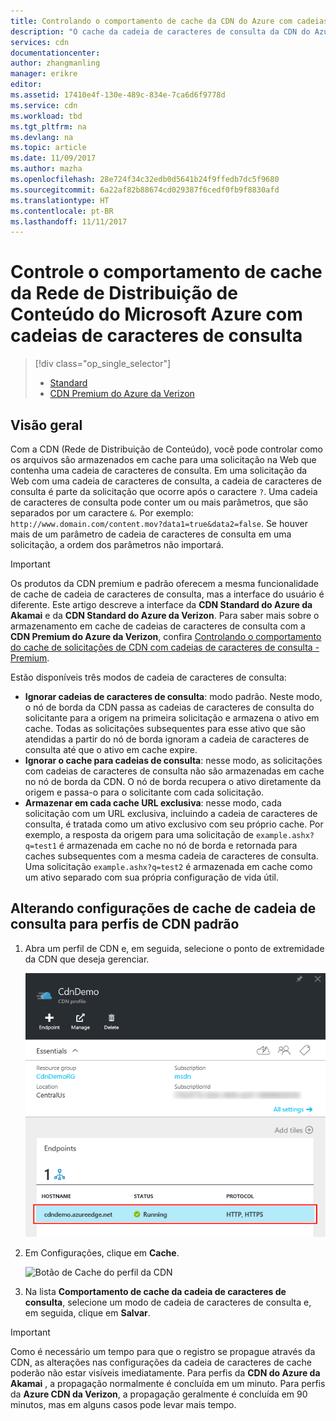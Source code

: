 ```yaml
---
title: Controlando o comportamento de cache da CDN do Azure com cadeias de consulta | Microsoft Docs
description: "O cache da cadeia de caracteres de consulta da CDN do Azure controla como os arquivos são armazenados em cache quando contêm cadeias de caracteres de consulta."
services: cdn
documentationcenter: 
author: zhangmanling
manager: erikre
editor: 
ms.assetid: 17410e4f-130e-489c-834e-7ca6d6f9778d
ms.service: cdn
ms.workload: tbd
ms.tgt_pltfrm: na
ms.devlang: na
ms.topic: article
ms.date: 11/09/2017
ms.author: mazha
ms.openlocfilehash: 28e724f34c32edb0d5641b24f9ffedb7dc5f9680
ms.sourcegitcommit: 6a22af82b88674cd029387f6cedf0fb9f8830afd
ms.translationtype: HT
ms.contentlocale: pt-BR
ms.lasthandoff: 11/11/2017
---
```

# <a name="control-azure-content-delivery-network-caching-behavior-with-query-strings"></a>Controle o comportamento de cache da Rede de Distribuição de Conteúdo do Microsoft Azure  com cadeias de caracteres de consulta
> [!div class="op_single_selector"]
> * [Standard](cdn-query-string.md)
> * [CDN Premium do Azure da Verizon](cdn-query-string-premium.md)
> 

## <a name="overview"></a>Visão geral
Com a CDN (Rede de Distribuição de Conteúdo), você pode controlar como os arquivos são armazenados em cache para uma solicitação na Web que contenha uma cadeia de caracteres de consulta. Em uma solicitação da Web com uma cadeia de caracteres de consulta, a cadeia de caracteres de consulta é parte da solicitação que ocorre após o caractere `?`. Uma cadeia de caracteres de consulta pode conter um ou mais parâmetros, que são separados por um caractere `&`. Por exemplo: `http://www.domain.com/content.mov?data1=true&data2=false`. Se houver mais de um parâmetro de cadeia de caracteres de consulta em uma solicitação, a ordem dos parâmetros não importará. 

> [!IMPORTANT]
> Os produtos da CDN premium e padrão oferecem a mesma funcionalidade de cache de cadeia de caracteres de consulta, mas a interface do usuário é diferente.  Este artigo descreve a interface da **CDN Standard do Azure da Akamai** e da **CDN Standard do Azure da Verizon**. Para saber mais sobre o armazenamento em cache de cadeias de caracteres de consulta com a **CDN Premium do Azure da Verizon**, confira [Controlando o comportamento do cache de solicitações de CDN com cadeias de caracteres de consulta - Premium](cdn-query-string-premium.md).

Estão disponíveis três modos de cadeia de caracteres de consulta:

- **Ignorar cadeias de caracteres de consulta**: modo padrão. Neste modo, o nó de borda da CDN passa as cadeias de caracteres de consulta do solicitante para a origem na primeira solicitação e armazena o ativo em cache. Todas as solicitações subsequentes para esse ativo que são atendidas a partir do nó de borda ignoram a cadeia de caracteres de consulta até que o ativo em cache expire.
- **Ignorar o cache para cadeias de consulta**: nesse modo, as solicitações com cadeias de caracteres de consulta não são armazenadas em cache no nó de borda da CDN. O nó de borda recupera o ativo diretamente da origem e passa-o para o solicitante com cada solicitação.
- **Armazenar em cada cache URL exclusiva**: nesse modo, cada solicitação com um URL exclusiva, incluindo a cadeia de caracteres de consulta, é tratada como um ativo exclusivo com seu próprio cache. Por exemplo, a resposta da origem para uma solicitação de `example.ashx?q=test1` é armazenada em cache no nó de borda e retornada para caches subsequentes com a mesma cadeia de caracteres de consulta. Uma solicitação `example.ashx?q=test2` é armazenada em cache como um ativo separado com sua própria configuração de vida útil.

## <a name="changing-query-string-caching-settings-for-standard-cdn-profiles"></a>Alterando configurações de cache de cadeia de consulta para perfis de CDN padrão
1. Abra um perfil de CDN e, em seguida, selecione o ponto de extremidade da CDN que deseja gerenciar.
   
   ![Pontos de extremidade de perfil CDN](./media/cdn-query-string/cdn-endpoints.png)
   
2. Em Configurações, clique em **Cache**.
   
    ![Botão de Cache do perfil da CDN](./media/cdn-query-string/cdn-cache-btn.png)
   
3. Na lista **Comportamento de cache da cadeia de caracteres de consulta**, selecione um modo de cadeia de caracteres de consulta e, em seguida, clique em **Salvar**.
   
  <!--- Replace screen shot after general caching goes live ![CDN query string caching options](./media/cdn-query-string/cdn-query-string.png) --->

> [!IMPORTANT]
> Como é necessário um tempo para que o registro se propague através da CDN, as alterações nas configurações da cadeia de caracteres de cache poderão não estar visíveis imediatamente. Para perfis da **CDN do Azure da Akamai** , a propagação normalmente é concluída em um minuto. Para perfis da **Azure CDN da Verizon**, a propagação geralmente é concluída em 90 minutos, mas em alguns casos pode levar mais tempo.


